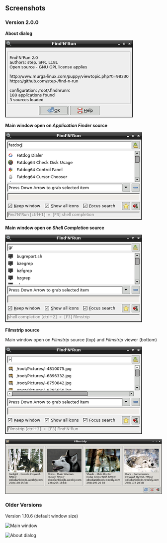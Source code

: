 ## Screenshots

### Version 2.0.0

**About dialog**

![About dialog](images/findnrun-2.0.0-about.png)

**Main window open on _Application Finder_ source**

![Main window open on _Application Finder_ source](images/findnrun-2.0.0-main.png)

**Main window open on _Shell Completion_ source**

![Main window open on Shell Completion source](images/findnrun-2.0.0-main-shell-completion.png)

**Filmstrip source**

Main window open on _Filmstrip_ source (top) and _Filmstrip_ viewer (bottom)

![Main window open on Filmstrip source](images/findnrun-2.0.0-main-filmstrip-1.0.png)

![Filmstrip plugin viewer window](images/filmstrip-1.0.0-viewer.png)

### Older Versions

Version 1.10.6 (default window size)

![Main window](images/findnrun-1.10.6-main.png)

![About dialog](images/findnrun-1.10.6-about.png)


